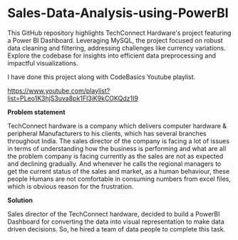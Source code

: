 # Sales-Data-Analysis-using-PowerBI
This GitHub repository highlights TechConnect Hardware's project featuring a Power BI Dashboard. Leveraging MySQL, the project focused on robust data cleaning and filtering, addressing challenges like currency variations. Explore the codebase for insights into efficient data preprocessing and impactful visualizations.

I have done this project along with CodeBasics Youtube playlist. 

https://www.youtube.com/playlist?list=PLeo1K3hjS3uva8pk1FI3iK9kCOKQdz1I9

****Problem statement****

TechConnect hardware is a company which delivers computer hardware & peripheral Manufacturers to his clients, which has several branches throughout India. The sales director of the company is facing a lot of issues in terms of understanding how the business is performing and what are all the problem company is facing currently as the sales are not as expected and declining gradually. And whenever he calls the regional managers to get the current status of the sales and market, as a human behaviour, these people Humans are not comfortable in consuming numbers from excel files, which is obvious reason for the frustration.

**Solution**

Sales director of the TechConnect hardware, decided to build a PowerBI Dashboard for converting the data into visual representation to make data driven decisions. So, he hired a team of data people to complete this task.





